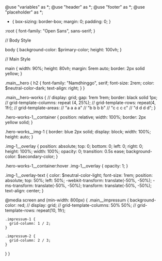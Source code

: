 @use "variables" as *;
@use "header" as *;
@use "footer" as *;
@use "placeholder" as *;

* {
  box-sizing: border-box;
  margin: 0;
  padding: 0;
}

:root {
  font-family: "Open Sans", sans-serif;
}

// Body Style

body {
  background-color: $primary-color;
  height: 100vh;
}

// Main Style

main {
  width: 90%;
  height: 80vh;
  margin: 5rem auto;
  border: 2px solid yellow;
}

.main__hero {
  h2 {
    font-family: "Namdhinggo", serif;
    font-size: 2rem;
    color: $neutral-color-dark;
    text-align: right;
  }
}

.main__hero-works {
  // display: grid;
  gap: 1rem 1rem;
  border: black solid 1px;
  // grid-template-columns: repeat (4, 25%);
  // grid-template-rows: repeat(4, 1fr);
  // grid-template-areas:
  //   "a a a a"
  //   "b b b b"
  //   "c c c c"
  //   "d d d d";
}

.hero-works-1__container {
  position: relative;
  width: 100%;
  border: 2px yellow solid;
}

.hero-works__img-1 {
  border: blue 2px solid;
  display: block;
  width: 100%;
  height: auto;
}

.img-1__overlay {
  position: absolute;
  top: 0;
  bottom: 0;
  left: 0;
  right: 0;
  height: 100%;
  width: 100%;
  opacity: 0;
  transition: 0.5s ease;
  background-color: $secondary-color;
}

.hero-works-1__container:hover .img-1__overlay {
  opacity: 1;
}

.img-1__overlay-text {
  color: $neutral-color-light;
  font-size: 1rem;
  position: absolute;
  top: 50%;
  left: 50%;
  -webkit-transform: translate(-50%, -50%);
  -ms-transform: translate(-50%, -50%);
  transform: translate(-50%, -50%);
  text-align: center;
}

@media screen and (min-width: 800px) {
  .main__impressum {
    background-color: red;
    // display: grid;
    // grid-template-columns: 50% 50%;
    // grid-template-rows: repeat(10, 1fr);

    .impressum-1 {
      grid-column: 1 / 2;
    }

    .impressum-2 {
      grid-column: 2 / 3;
    }
  }
}
